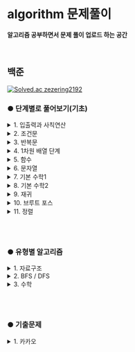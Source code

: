 # algorithm 문제풀이
__알고리즘 공부하면서 문제 풀이 업로드 하는 공간__   

<br>

## 백준
[![Solved.ac
zezering2192](http://mazassumnida.wtf/api/v2/generate_badge?boj=zezering2192)](https://solved.ac/zezering2192)


### ● 단계별로 풀어보기(기초)
<details>
<summary>1. 입출력과 사칙연산</summary>
<div markdown="1">

#### [2557](https://www.acmicpc.net/problem/2557) Hello World
#### [10171](https://www.acmicpc.net/problem/10171) 고양이
#### [10172](https://www.acmicpc.net/problem/10172) 개
#### [1000](https://www.acmicpc.net/problem/1000) A+B
#### [1001](https://www.acmicpc.net/problem/1001) A-B
#### [10998](https://www.acmicpc.net/problem/10998) AxB
#### [1008](https://www.acmicpc.net/problem/1008) A/B
#### [10869](https://www.acmicpc.net/problem/10869) 사칙연산
#### [10926](https://www.acmicpc.net/problem/10926) ??!
#### [10430](https://www.acmicpc.net/problem/10430) 나머지
#### [2588](https://www.acmicpc.net/problem/2588) 곱셈
  
</div>
</details>

<details>
<summary>2. 조건문</summary>
<div markdown="1">

#### [1330](https://www.acmicpc.net/problem/1330) 두 수 비교하기
#### [9498](https://www.acmicpc.net/problem/9498) 시험 성적
#### [2753](https://www.acmicpc.net/problem/2753) 윤년
#### [14681](https://www.acmicpc.net/problem/14681) 사분면 고르기
#### [2884](https://www.acmicpc.net/problem/2884) 알람 시계
#### [2525](https://www.acmicpc.net/problem/2525) 오븐 시계
#### [2480](https://www.acmicpc.net/problem/2480) 주사위 세개
  
</div>
</details>


<details>
<summary>3. 반복문</summary>
<div markdown="1">

#### [2739](https://www.acmicpc.net/problem/2739) 구구단
#### [10950](https://www.acmicpc.net/problem/10950) A+B -3
#### [8393](https://www.acmicpc.net/problem/8393) 합
#### [15552](https://www.acmicpc.net/problem/15552) 빠른 A+B
#### [2741](https://www.acmicpc.net/problem/2741) N 찍기
#### [2742](https://www.acmicpc.net/problem/2742) 기찍 N
#### [11021](https://www.acmicpc.net/problem/11021) A+B -7
#### [11022](https://www.acmicpc.net/problem/11022) A+B -8
#### [2438](https://www.acmicpc.net/problem/2438) 별 찍기 - 1
#### [2439](https://www.acmicpc.net/problem/2439) 별 찍기 - 2
#### [10871](https://www.acmicpc.net/problem/10871) X보다 작은 수
#### [10952](https://www.acmicpc.net/problem/10952) A+B -5
#### [10951](https://www.acmicpc.net/problem/10951) A+B -4  
#### [1110](https://www.acmicpc.net/problem/1110) 더하기사이클 
  
  
</div>
</details>

<details>
<summary>4. 1차원 배열 단계</summary>
<div markdown="1">

#### [10818](https://www.acmicpc.net/problem/10818) 최소, 최대
#### [2562](https://www.acmicpc.net/problem/2562) 최댓값
#### [2577](https://www.acmicpc.net/problem/2577) 숫자의 개수
#### [3052](https://www.acmicpc.net/problem/3052) 나머지
#### [1546](https://www.acmicpc.net/problem/1546) 평균
#### [8958](https://www.acmicpc.net/problem/8958) OX퀴즈
#### [4344](https://www.acmicpc.net/problem/4344) 평균은 넘겠지
  
</div>
</details>


<details>
<summary>5. 함수</summary>
<div markdown="1">

#### [4673](https://www.acmicpc.net/problem/4673) 셀프 넘버 (다시 풀어보기 22.04.17)
#### [1065](https://www.acmicpc.net/problem/1065) 한수 (다시 풀어보기 22.04.17)
  
</div>
</details>


<details>
<summary>6. 문자열</summary>
<div markdown="1">

#### [11654](https://www.acmicpc.net/problem/11654) 아스키 코드
#### [11720](https://www.acmicpc.net/problem/11720) 숫자의 합
#### [10809](https://www.acmicpc.net/problem/10809) 알파벳 찾기
#### [2675](https://www.acmicpc.net/problem/2675) 문자열 반복
#### [1157](https://www.acmicpc.net/problem/1157) 단어 공부
#### [1152](https://www.acmicpc.net/problem/1152) 단어의 개수
#### [2908](https://www.acmicpc.net/problem/2908) 상수
#### [5622](https://www.acmicpc.net/problem/5622) 다이얼
#### [2941](https://www.acmicpc.net/problem/2941) 크로아티아 알파벳
#### [1316](https://www.acmicpc.net/problem/1316) 그룹 단어 체커
  
</div>
</details>



<details>
<summary>7. 기본 수학1</summary>
<div markdown="1">

#### [1712](https://www.acmicpc.net/problem/1712) 손익분기점
#### [2292](https://www.acmicpc.net/problem/2292) 벌집
#### [1193](https://www.acmicpc.net/problem/1193) 분수찾기 (다시 풀어보기 22.04.18) 
#### [2869](https://www.acmicpc.net/problem/2869) 달팽이는 올라가고 싶다 (다시 풀어보기 22.04.18) 
#### [10250](https://www.acmicpc.net/problem/10250) ACM 호텔
#### [2775](https://www.acmicpc.net/problem/2775) 부녀회장이 될테야 (다시 풀어보기 22.04.18)
#### [2839](https://www.acmicpc.net/problem/2839) 설탕 배달 (다시 풀어보기 22.04.18)
#### [10757](https://www.acmicpc.net/problem/10757) 큰 수 A+B
  
</div>
</details>



<details>
<summary>8. 기본 수학2</summary>
<div markdown="1">

#### [1978](https://www.acmicpc.net/problem/1978) 소수 찾기
#### [2581](https://www.acmicpc.net/problem/2581) 소수
#### [11653](https://www.acmicpc.net/problem/11653) 소인수분해 
#### [1929](https://www.acmicpc.net/problem/1929) 소수 구하기
#### [4948](https://www.acmicpc.net/problem/4948) 베르트랑 공준 (다시 풀어보기 22.04.19)
#### [9020](https://www.acmicpc.net/problem/9020) 골드바흐의 추측 (다시 풀어보기 22.04.19)
#### [1085](https://www.acmicpc.net/problem/1085) 직사각형에서 탈출
#### [3009](https://www.acmicpc.net/problem/3009) 네 번째 점
#### [4153](https://www.acmicpc.net/problem/4153) 직각삼각형
#### [3053](https://www.acmicpc.net/problem/3053) 택시 기하학 (다시 풀어보기 22.04.19)
#### [1002](https://www.acmicpc.net/problem/1002) 터렛 (다시 풀어보기 22.04.19)
  
</div>
</details>


<details>
<summary>9. 재귀</summary>
<div markdown="1">

#### [10872](https://www.acmicpc.net/problem/10872) 팩토리얼 (다시 풀어보기 22.04.19)
#### [10870](https://www.acmicpc.net/problem/10870) 피보나치 수 5
#### [2447](https://www.acmicpc.net/problem/2447) 별 찍기 - 10 
#### [11729](https://www.acmicpc.net/problem/11729) 하노이 탑 이동 순서 (다시 풀어보기 22.04.19)
  
</div>
</details>

<details>
<summary>10. 브루트 포스</summary>
<div markdown="1">

#### [2798](https://www.acmicpc.net/problem/2798) 블랙잭
#### [2231](https://www.acmicpc.net/problem/2231) 분해합 (다시 풀어보기 22.04.20)
#### [7568](https://www.acmicpc.net/problem/7568) 덩치
#### [1018](https://www.acmicpc.net/problem/1018) 체스판 다시 칠하기 (다시 풀어보기 22.04.20)
#### [1436](https://www.acmicpc.net/problem/1436) 영화감독 숌 (다시 풀어보기 22.04.20)
  
</div>
</details>

<details>
<summary>11. 정렬</summary>
<div markdown="1">

#### [2750](https://www.acmicpc.net/problem/2750) 수 정렬하기
#### [10989](https://www.acmicpc.net/problem/10989) 수 정렬하기 3
#### [2108](https://www.acmicpc.net/problem/2108) 통계학 (다시 풀어보기 22.04.20)
#### [1427](https://www.acmicpc.net/problem/1427) 소트인사이드
#### [11650](https://www.acmicpc.net/problem/11650) 좌표 정렬하기
#### [11651](https://www.acmicpc.net/problem/11651) 좌표 정렬하기 2
#### [1181](https://www.acmicpc.net/problem/1181) 단어 정렬
#### [10814](https://www.acmicpc.net/problem/10814) 나이순 정렬
#### [18870](https://www.acmicpc.net/problem/18870) 좌표 압축 (다시 풀어보기 22.04.20)
  
</div>
</details>


<br><br>
### ● 유형별 알고리즘
<details>
<summary>1. 자료구조 </summary>
<div markdown="1">

#### [2557](https://www.acmicpc.net/problem/2557) Hello World

</div>
</details>

<details>
<summary>2. BFS / DFS </summary>
<div markdown="1">

#### [2557](https://www.acmicpc.net/problem/2557) Hello World

</div>
</details>

<details>
<summary>3. 수학 </summary>
<div markdown="1">



</div>
</details>



<br><br>
### ● 기출문제
<details>
<summary>1. 카카오 </summary>
<div markdown="1">

  
  - 2022 KAKAO 블라인드 채용
    #### [신고 결과 받기](https://programmers.co.kr/learn/courses/30/lessons/92334)
    #### [k진수에서 소수 개수 구하기](https://programmers.co.kr/learn/courses/30/lessons/92335)

  - 2021 KAKAO 블라인드 채용
    #### [신규 아이디 추천](https://programmers.co.kr/learn/courses/30/lessons/72410)
  
  - 2021 KAKAO 인턴십
    #### [숫자 문자열과 영단어](https://programmers.co.kr/learn/courses/30/lessons/81301)
    #### [거리두기 확인하기](https://programmers.co.kr/learn/courses/30/lessons/81302)
  

</div>
</details>


